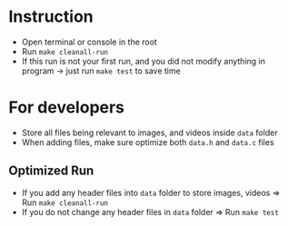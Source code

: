 # Instruction
- Open terminal or console in the root
- Run `make cleanall-run`
- If this run is not your first run, and you did not modify anything in program -> just run `make test` to save time


# For developers
- Store all files being relevant to images, and videos inside `data` folder
- When adding files, make sure optimize both `data.h` and `data.c` files
## Optimized Run
- If you add any header files into `data` folder to store images, videos
    => Run `make cleanall-run`
- If you do not change any header files in `data` folder
    => Run `make test`